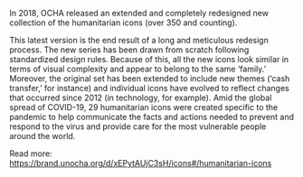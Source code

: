 In 2018, OCHA released an extended and completely redesigned new collection of the humanitarian icons (over 350 and counting).

This latest version is the end result of a long and meticulous redesign process. The new series has been drawn from scratch following standardized design rules. Because of this, all the new icons look similar in terms of visual complexity and appear to belong to the same ‘family.’ Moreover, the original set has been extended to include new themes (‘cash transfer,’ for instance) and individual icons have evolved to reflect changes that occurred since 2012 (in technology, for example). Amid the global spread of COVID-19, 29 humanitarian icons were created specific to the pandemic to help communicate the facts and actions needed to prevent and respond to the virus and provide care for the most vulnerable people around the world.

Read more: https://brand.unocha.org/d/xEPytAUjC3sH/icons#/humanitarian-icons
